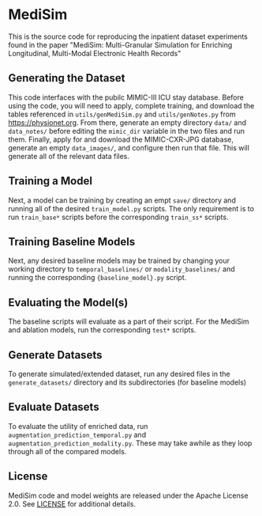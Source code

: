 # MediSim

This is the source code for reproducing the inpatient dataset experiments found in the paper "MediSim: Multi-Granular Simulation for Enriching Longitudinal, Multi-Modal Electronic Health Records"

## Generating the Dataset
This code interfaces with the pubilc MIMIC-III ICU stay database. Before using the code, you will need to apply, complete training, and download the tables referenced in `utils/genMediSim.py` and `utils/genNotes.py` from <https://physionet.org>. From there, generate an empty directory `data/` and `data_notes/` before editing the `mimic_dir` variable in the two files and run them. Finally, apply for and download the MIMIC-CXR-JPG database, generate an empty `data_images/`, and configure then run that file. This will generate all of the relevant data files.

## Training a Model
Next, a model can be training by creating an empt `save/` directory and running all of the desired `train_model.py` scripts. The only requirement is to run `train_base*` scripts before the corresponding `train_ss*` scripts.

## Training Baseline Models
Next, any desired baseline models may be trained by changing your working directory to `temporal_baselines/` or `modality_baselines/` and running the corresponding `{baseline_model}.py` script.

## Evaluating the Model(s)
The baseline scripts will evaluate as a part of their script. For the MediSim and ablation models, run the corresponding `test*` scripts.

## Generate Datasets
To generate simulated/extended dataset, run any desired files in the `generate_datasets/` directory and its subdirectories (for baseline models)

## Evaluate Datasets
To evaluate the utility of enriched data, run `augmentation_prediction_temporal.py` and `augmentation_prediction_modality.py`. These may take awhile as they loop through all of the compared models.

## License
MediSim code and model weights are released under the Apache License 2.0. See [LICENSE](LICENSE.txt) for additional details.
